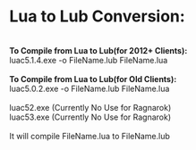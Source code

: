 Lua to Lub Conversion:<br/>
===
<br/>
<b>To Compile from Lua to Lub(for 2012+ Clients):</b><br/>
	luac5.1.4.exe -o FileName.lub FileName.lua<br/>
<br/>
<b>To Compile from Lua to Lub(for Old Clients):</b><br/>
	luac5.0.2.exe -o FileName.lub FileName.lua<br/>
<br/>
luac52.exe (Currently No Use for Ragnarok)<br/>
luac53.exe (Currently No Use for Ragnarok)<br/>
<br/>
It will compile FileName.lua to FileName.lub<br/>



